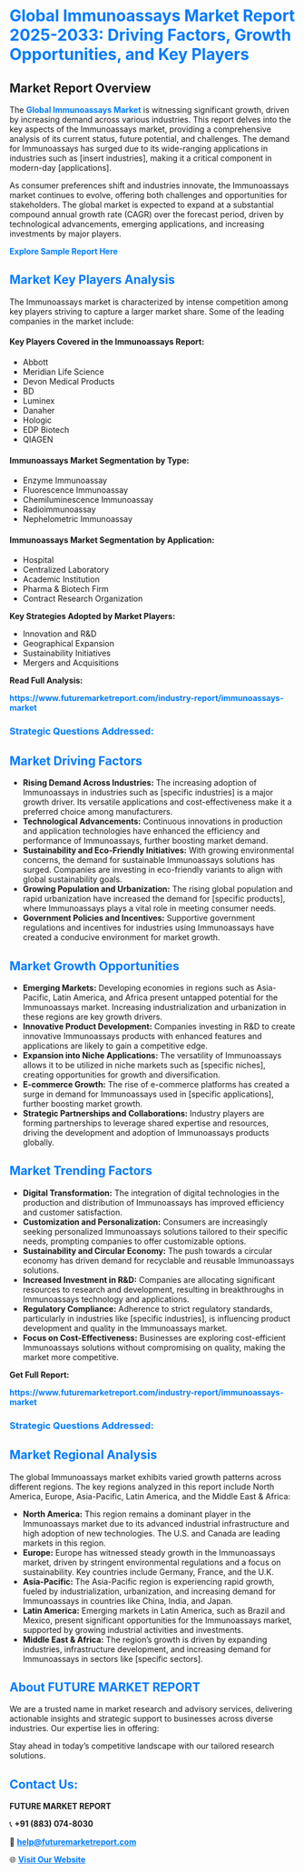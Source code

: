 <h1 style="color: #007BFF;">Global Immunoassays Market Report 2025-2033: Driving Factors, Growth Opportunities, and Key Players</h1>

<section id="overview">
<h2>Market Report Overview</h2>
<p>The <a href="https://www.futuremarketreport.com/industry-report/immunoassays-market" style="color: #007BFF; text-decoration: none;"><strong>Global Immunoassays Market</strong></a> is witnessing significant growth, driven by increasing demand across various industries. This report delves into the key aspects of the Immunoassays market, providing a comprehensive analysis of its current status, future potential, and challenges. The demand for Immunoassays has surged due to its wide-ranging applications in industries such as [insert industries], making it a critical component in modern-day [applications].</p>
<p>As consumer preferences shift and industries innovate, the Immunoassays market continues to evolve, offering both challenges and opportunities for stakeholders. The global market is expected to expand at a substantial compound annual growth rate (CAGR) over the forecast period, driven by technological advancements, emerging applications, and increasing investments by major players.</p>
</section>

<section id="overview">
<p><a href="https://www.futuremarketreport.com/request-sample/reportId=82707" style="color: #007BFF; text-decoration: none;"><strong>Explore Sample Report Here</strong></a></p>
</section>

<section id="key-players">
<h2 style="color: #007BFF;">Market Key Players Analysis</h2>
<p>The Immunoassays market is characterized by intense competition among key players striving to capture a larger market share. Some of the leading companies in the market include:</p>
<h4>Key Players Covered in the Immunoassays Report:</h4>
<ul><li>Abbott</li><li>Meridian Life Science</li><li>Devon Medical Products</li><li>BD</li><li>Luminex</li><li>Danaher</li><li>Hologic</li><li>EDP Biotech</li><li>QIAGEN</li></ul>
<h4>Immunoassays Market Segmentation by Type:</h4>
<ul><li>Enzyme Immunoassay</li><li>Fluorescence Immunoassay</li><li>Chemiluminescence Immunoassay</li><li>Radioimmunoassay</li><li>Nephelometric Immunoassay</li></ul>

<h4>Immunoassays Market Segmentation by Application:</h4>
<ul><li>Hospital</li><li>Centralized Laboratory</li><li>Academic Institution</li><li>Pharma &amp; Biotech Firm</li><li>Contract Research Organization</li></ul>
<p><strong>Key Strategies Adopted by Market Players:</strong></p>
<ul>
<li>Innovation and R&D</li>
<li>Geographical Expansion</li>
<li>Sustainability Initiatives</li>
<li>Mergers and Acquisitions</li>
</ul>
</section>

<section>
<p><strong>Read Full Analysis: </strong></p><a href="https://www.futuremarketreport.com/industry-report/immunoassays-market" style="color: #007BFF; text-decoration: none;"><strong>https://www.futuremarketreport.com/industry-report/immunoassays-market</strong></a>
<h3 style="color: #007BFF;">Strategic Questions Addressed:</h3>
</section>

<section id="driving-factors">
<h2 style="color: #007BFF;">Market Driving Factors</h2>
<ul>
<li><strong>Rising Demand Across Industries:</strong> The increasing adoption of Immunoassays in industries such as [specific industries] is a major growth driver. Its versatile applications and cost-effectiveness make it a preferred choice among manufacturers.</li>
<li><strong>Technological Advancements:</strong> Continuous innovations in production and application technologies have enhanced the efficiency and performance of Immunoassays, further boosting market demand.</li>
<li><strong>Sustainability and Eco-Friendly Initiatives:</strong> With growing environmental concerns, the demand for sustainable Immunoassays solutions has surged. Companies are investing in eco-friendly variants to align with global sustainability goals.</li>
<li><strong>Growing Population and Urbanization:</strong> The rising global population and rapid urbanization have increased the demand for [specific products], where Immunoassays plays a vital role in meeting consumer needs.</li>
<li><strong>Government Policies and Incentives:</strong> Supportive government regulations and incentives for industries using Immunoassays have created a conducive environment for market growth.</li>
</ul>
</section>

<section id="growth-opportunities">
<h2 style="color: #007BFF;">Market Growth Opportunities</h2>
<ul>
<li><strong>Emerging Markets:</strong> Developing economies in regions such as Asia-Pacific, Latin America, and Africa present untapped potential for the Immunoassays market. Increasing industrialization and urbanization in these regions are key growth drivers.</li>
<li><strong>Innovative Product Development:</strong> Companies investing in R&D to create innovative Immunoassays products with enhanced features and applications are likely to gain a competitive edge.</li>
<li><strong>Expansion into Niche Applications:</strong> The versatility of Immunoassays allows it to be utilized in niche markets such as [specific niches], creating opportunities for growth and diversification.</li>
<li><strong>E-commerce Growth:</strong> The rise of e-commerce platforms has created a surge in demand for Immunoassays used in [specific applications], further boosting market growth.</li>
<li><strong>Strategic Partnerships and Collaborations:</strong> Industry players are forming partnerships to leverage shared expertise and resources, driving the development and adoption of Immunoassays products globally.</li>
</ul>
</section>

<section id="trending-factors">
<h2 style="color: #007BFF;">Market Trending Factors</h2>
<ul>
<li><strong>Digital Transformation:</strong> The integration of digital technologies in the production and distribution of Immunoassays has improved efficiency and customer satisfaction.</li>
<li><strong>Customization and Personalization:</strong> Consumers are increasingly seeking personalized Immunoassays solutions tailored to their specific needs, prompting companies to offer customizable options.</li>
<li><strong>Sustainability and Circular Economy:</strong> The push towards a circular economy has driven demand for recyclable and reusable Immunoassays solutions.</li>
<li><strong>Increased Investment in R&D:</strong> Companies are allocating significant resources to research and development, resulting in breakthroughs in Immunoassays technology and applications.</li>
<li><strong>Regulatory Compliance:</strong> Adherence to strict regulatory standards, particularly in industries like [specific industries], is influencing product development and quality in the Immunoassays market.</li>
<li><strong>Focus on Cost-Effectiveness:</strong> Businesses are exploring cost-efficient Immunoassays solutions without compromising on quality, making the market more competitive.</li>
</ul>
</section>

<section>
<p><strong>Get Full Report: </strong></p><a href="https://www.futuremarketreport.com/industry-report/immunoassays-market" style="color: #007BFF; text-decoration: none;"><strong>https://www.futuremarketreport.com/industry-report/immunoassays-market</strong></a>
<h3 style="color: #007BFF;">Strategic Questions Addressed:</h3>
</section>


<section id="regional-analysis">
<h2 style="color: #007BFF;">Market Regional Analysis</h2>
<p>The global Immunoassays market exhibits varied growth patterns across different regions. The key regions analyzed in this report include North America, Europe, Asia-Pacific, Latin America, and the Middle East & Africa:</p>
<ul>
<li><strong>North America:</strong> This region remains a dominant player in the Immunoassays market due to its advanced industrial infrastructure and high adoption of new technologies. The U.S. and Canada are leading markets in this region.</li>
<li><strong>Europe:</strong> Europe has witnessed steady growth in the Immunoassays market, driven by stringent environmental regulations and a focus on sustainability. Key countries include Germany, France, and the U.K.</li>
<li><strong>Asia-Pacific:</strong> The Asia-Pacific region is experiencing rapid growth, fueled by industrialization, urbanization, and increasing demand for Immunoassays in countries like China, India, and Japan.</li>
<li><strong>Latin America:</strong> Emerging markets in Latin America, such as Brazil and Mexico, present significant opportunities for the Immunoassays market, supported by growing industrial activities and investments.</li>
<li><strong>Middle East & Africa:</strong> The region’s growth is driven by expanding industries, infrastructure development, and increasing demand for Immunoassays in sectors like [specific sectors].</li>
</ul>
</section>

<footer>
<h2 style="color: #007BFF;">About FUTURE MARKET REPORT</h2>
<p>We are a trusted name in market research and advisory services, delivering actionable insights and strategic support to businesses across diverse industries. Our expertise lies in offering:</p>

<p>Stay ahead in today’s competitive landscape with our tailored research solutions.</p>

<h2 style="color: #007BFF;">Contact Us:</h2>
<p><strong>FUTURE MARKET REPORT</strong></p>
<p>📞 <strong>+91 (883) 074-8030</strong></p>
<p>📧 <strong><a href="mailto:help@futuremarketreport.com" style="color: #007BFF;">help@futuremarketreport.com</a></strong></p>
<p>🌐 <strong><a href="https://www.futuremarketreport.com/" style="color: #007BFF;">Visit Our Website</a></strong></p>
</footer>